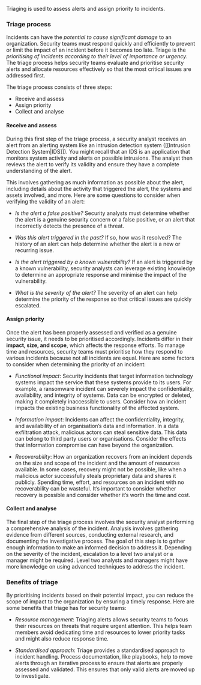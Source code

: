 
Triaging is used to assess alerts and assign priority to incidents.

### Triage process

Incidents can have the *potential to cause significant damage* to an organization. Security teams must respond quickly and efficiently to prevent or limit the impact of an incident before it becomes too late. Triage is the *prioritising of incidents according to their level of importance or urgency*. The triage process helps security teams evaluate and prioritise security alerts and allocate resources effectively so that the most critical issues are addressed first. 

The triage process consists of three steps:

- Receive and assess 
- Assign priority 
- Collect and analyse

#### Receive and assess

During this first step of the triage process, a security analyst receives an alert from an alerting system like an intrusion detection system ([[Intrusion Detection System|IDS]]). You might recall that an IDS is an application that monitors system activity and alerts on possible intrusions. The analyst then reviews the alert to verify its validity and ensure they have a complete understanding of the alert. 

This involves gathering as much information as possible about the alert, including details about the activity that triggered the alert, the systems and assets involved, and more. Here are some questions to consider when verifying the validity of an alert: 

- *Is the alert a false positive?* Security analysts must determine whether the alert is a genuine security concern or a false positive, or an alert that incorrectly detects the presence of a threat.

- *Was this alert triggered in the past?* If so, how was it resolved? The history of an alert can help determine whether the alert is a new or recurring issue. 

- *Is the alert triggered by a known vulnerability?* If an alert is triggered by a known vulnerability, security analysts can leverage existing knowledge to determine an appropriate response and minimise the impact of the vulnerability. 

- *What is the severity of the alert?* The severity of an alert can help determine the priority of the response so that critical issues are quickly escalated.

#### Assign priority 

Once the alert has been properly assessed and verified as a genuine security issue, it needs to be prioritised accordingly. Incidents differ in their **impact, size, and scope**, which affects the response efforts. To manage time and resources, security teams must prioritise how they respond to various incidents because not all incidents are equal. Here are some factors to consider when determining the priority of an incident:

- *Functional impact*: Security incidents that target information technology systems impact the service that these systems provide to its users. For example, a ransomware incident can severely impact the confidentiality, availability, and integrity of systems. Data can be encrypted or deleted, making it completely inaccessible to users. Consider how an incident impacts the existing business functionality of the affected system.

- *Information impact*: Incidents can affect the confidentiality, integrity, and availability of an organisation’s data and information. In a data exfiltration attack, malicious actors can steal sensitive data. This data can belong to third party users or organisations. Consider the effects that information compromise can have beyond the organization. 

- *Recoverability*: How an organization recovers from an incident depends on the size and scope of the incident and the amount of resources available. In some cases, recovery might not be possible, like when a malicious actor successfully steals proprietary data and shares it publicly. Spending time, effort, and resources on an incident with no recoverability can be wasteful. It’s important to consider whether recovery is possible and consider whether it’s worth the time and cost.

#### Collect and analyse

The final step of the triage process involves the security analyst performing a comprehensive analysis of the incident. Analysis involves gathering evidence from different sources, conducting external research, and documenting the investigative process. The goal of this step is to gather enough information to make an informed decision to address it. Depending on the severity of the incident, escalation to a level two analyst or a manager might be required. Level two analysts and managers might have more knowledge on using advanced techniques to address the incident. 

### Benefits of triage

By prioritising incidents based on their potential impact, you can reduce the scope of impact to the organization by ensuring a timely response. Here are some benefits that triage has for security teams: 

- *Resource management*: Triaging alerts allows security teams to focus their resources on threats that require urgent attention. This helps team members avoid dedicating time and resources to lower priority tasks and might also reduce response time.

- *Standardised approach*: Triage provides a standardised approach to incident handling. Process documentation, like playbooks, help to move alerts through an iterative process to ensure that alerts are properly assessed and validated. This ensures that only valid alerts are moved up to investigate.